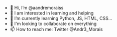 - 👋 Hi, I’m @aandremoraiss
- 👀 I am interested in learning and helping
- 🌱 I’m currently learning Python, JS, HTML, CSS...
- 💞️ I'm looking to collaborate on everything
- 📫 How to reach me: Twitter @Andr3_Morais

<!---
aandremoraiss/aandremoraiss is a ✨ special ✨ repository because its `README.md` (this file) appears on your GitHub profile.
You can click the Preview link to take a look at your changes.
--->
